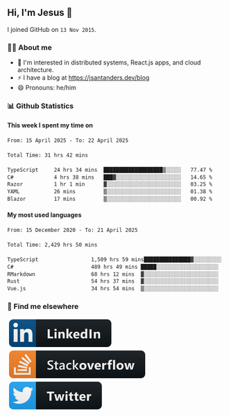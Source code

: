 ## Hi, I'm Jesus 👋

I joined GitHub on `13 Nov 2015`.

<!-- Talking about you -->

### 👨‍💻 About me

- 👦 I'm interested in distributed systems, React.js apps, and cloud architecture.
- ⚡️ I have a blog at <https://jsantanders.dev/blog>
- 😄 Pronouns: he/him

### 📊 Github Statistics

#### This week I spent my time on

<!--START_SECTION:weekly-->

```txt
From: 15 April 2025 - To: 22 April 2025

Total Time: 31 hrs 42 mins

TypeScript     24 hrs 34 mins  ███████████████████▒░░░░░   77.47 %
C#             4 hrs 38 mins   ███▓░░░░░░░░░░░░░░░░░░░░░   14.65 %
Razor          1 hr 1 min      ▓░░░░░░░░░░░░░░░░░░░░░░░░   03.25 %
YAML           26 mins         ▒░░░░░░░░░░░░░░░░░░░░░░░░   01.38 %
Blazor         17 mins         ▒░░░░░░░░░░░░░░░░░░░░░░░░   00.92 %
```

<!--END_SECTION:weekly-->

#### My most used languages

<!--START_SECTION:alltime-->

```txt
From: 15 December 2020 - To: 21 April 2025

Total Time: 2,429 hrs 50 mins

TypeScript                 1,509 hrs 59 mins███████████████▓░░░░░░░░░   62.14 %
C#                         489 hrs 49 mins █████░░░░░░░░░░░░░░░░░░░░   20.16 %
RMarkdown                  68 hrs 12 mins  ▓░░░░░░░░░░░░░░░░░░░░░░░░   02.81 %
Rust                       54 hrs 37 mins  ▓░░░░░░░░░░░░░░░░░░░░░░░░   02.25 %
Vue.js                     34 hrs 54 mins  ▒░░░░░░░░░░░░░░░░░░░░░░░░   01.44 %
```

<!--END_SECTION:alltime-->

### 📢 Find me elsewhere

<p>
  <a target="_blank" href="https://linkedin.com/in/jsantanders">
    <img src="https://github.com/jsantanders/jsantanders/blob/master/img/linkedin.svg" alt="LinkedIn" style="vertical-align:top; margin:4px">
  </a>
  
  <a target="_blank" href="https://stackoverflow.com/users/7318331/jesus-santander">
    <img src="https://github.com/jsantanders/jsantanders/blob/master/img/stackoverflow.svg" alt="StackOverflow" style="vertical-align:top; margin:4px">
  </a>
  
  <a target="_blank" href="http://twitter.com/jsantanders">
    <img src="https://github.com/jsantanders/jsantanders/blob/master/img/twitter.svg" alt="Twitter" style="vertical-align:top; margin:4px">
  </a>
</p>
